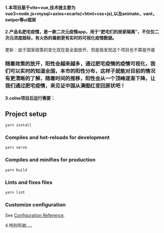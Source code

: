 #### 1.本项目基于vite+vue,技术链主要为vue3+node.js+mysql+axios+ecarts(+html+css+js),以及animate，vant，swiper等ui框架

#### 2.产品名肥宅疫情，是一款二次元疫情app，用于“肥宅们的居家隔离”，不仅仅二次元浓度超标，有火热的番剧更有实时的可视化疫情数据。

更新：由于国家政策的变化现在是全面放开，但是我发现这个项目也不算是作废

###   随着政策的放开，阳性会越来越多，通过肥宅疫情的疫情可视化，我们可以实时的知道全国，本市的阳性分布，这样子就能对目前的情况有更清晰的了解，随着时间的推移，阳性会从一个顶峰逐渐下降，让我们通过肥宅疫情，来见证中国从满图红变回原状吧！

#### 3.colne项目后运行需要：

## Project setup

```
yarn install
```

### Compiles and hot-reloads for development

```
yarn serve
```

### Compiles and minifies for production

```
yarn build
```

### Lints and fixes files

```
yarn lint
```

### Customize configuration

See [Configuration Reference](https://cli.vuejs.org/config/).

4.特别鸣谢。。。
